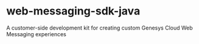 # web-messaging-sdk-java
A customer-side development kit for creating custom Genesys Cloud Web Messaging experiences

